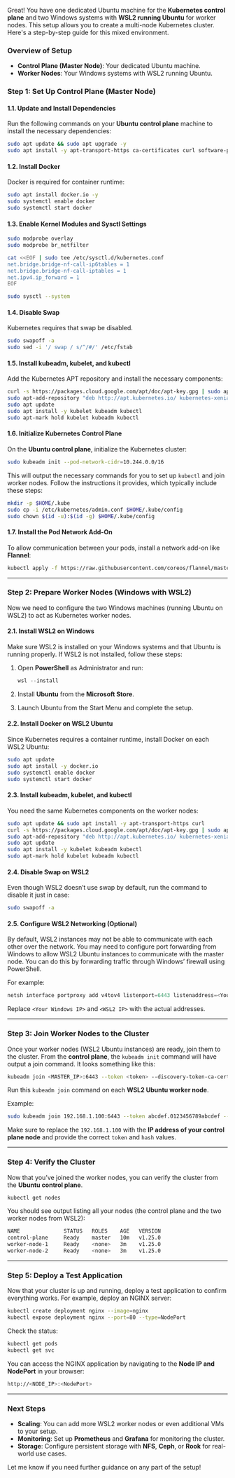 Great! You have one dedicated Ubuntu machine for the **Kubernetes control plane** and two Windows systems with **WSL2 running Ubuntu** for worker nodes. This setup allows you to create a multi-node Kubernetes cluster. Here's a step-by-step guide for this mixed environment.

### Overview of Setup

- **Control Plane (Master Node)**: Your dedicated Ubuntu machine.
- **Worker Nodes**: Your Windows systems with WSL2 running Ubuntu.

### Step 1: Set Up Control Plane (Master Node)

#### 1.1. Update and Install Dependencies
Run the following commands on your **Ubuntu control plane** machine to install the necessary dependencies:

```bash
sudo apt update && sudo apt upgrade -y
sudo apt install -y apt-transport-https ca-certificates curl software-properties-common
```

#### 1.2. Install Docker
Docker is required for container runtime:

```bash
sudo apt install docker.io -y
sudo systemctl enable docker
sudo systemctl start docker
```

#### 1.3. Enable Kernel Modules and Sysctl Settings
```bash
sudo modprobe overlay
sudo modprobe br_netfilter

cat <<EOF | sudo tee /etc/sysctl.d/kubernetes.conf
net.bridge.bridge-nf-call-ip6tables = 1
net.bridge.bridge-nf-call-iptables = 1
net.ipv4.ip_forward = 1
EOF

sudo sysctl --system
```

#### 1.4. Disable Swap
Kubernetes requires that swap be disabled.

```bash
sudo swapoff -a
sudo sed -i '/ swap / s/^/#/' /etc/fstab
```

#### 1.5. Install kubeadm, kubelet, and kubectl
Add the Kubernetes APT repository and install the necessary components:

```bash
curl -s https://packages.cloud.google.com/apt/doc/apt-key.gpg | sudo apt-key add -
sudo apt-add-repository "deb http://apt.kubernetes.io/ kubernetes-xenial main"
sudo apt update
sudo apt install -y kubelet kubeadm kubectl
sudo apt-mark hold kubelet kubeadm kubectl
```

#### 1.6. Initialize Kubernetes Control Plane
On the **Ubuntu control plane**, initialize the Kubernetes cluster:

```bash
sudo kubeadm init --pod-network-cidr=10.244.0.0/16
```

This will output the necessary commands for you to set up `kubectl` and join worker nodes. Follow the instructions it provides, which typically include these steps:

```bash
mkdir -p $HOME/.kube
sudo cp -i /etc/kubernetes/admin.conf $HOME/.kube/config
sudo chown $(id -u):$(id -g) $HOME/.kube/config
```

#### 1.7. Install the Pod Network Add-On
To allow communication between your pods, install a network add-on like **Flannel**:

```bash
kubectl apply -f https://raw.githubusercontent.com/coreos/flannel/master/Documentation/kube-flannel.yml
```

---

### Step 2: Prepare Worker Nodes (Windows with WSL2)

Now we need to configure the two Windows machines (running Ubuntu on WSL2) to act as Kubernetes worker nodes.

#### 2.1. Install WSL2 on Windows
Make sure WSL2 is installed on your Windows systems and that Ubuntu is running properly. If WSL2 is not installed, follow these steps:

1. Open **PowerShell** as Administrator and run:
   ```powershell
   wsl --install
   ```

2. Install **Ubuntu** from the **Microsoft Store**.

3. Launch Ubuntu from the Start Menu and complete the setup.

#### 2.2. Install Docker on WSL2 Ubuntu
Since Kubernetes requires a container runtime, install Docker on each WSL2 Ubuntu:

```bash
sudo apt update
sudo apt install -y docker.io
sudo systemctl enable docker
sudo systemctl start docker
```

#### 2.3. Install kubeadm, kubelet, and kubectl
You need the same Kubernetes components on the worker nodes:

```bash
sudo apt update && sudo apt install -y apt-transport-https curl
curl -s https://packages.cloud.google.com/apt/doc/apt-key.gpg | sudo apt-key add -
sudo apt-add-repository "deb http://apt.kubernetes.io/ kubernetes-xenial main"
sudo apt update
sudo apt install -y kubelet kubeadm kubectl
sudo apt-mark hold kubelet kubeadm kubectl
```

#### 2.4. Disable Swap on WSL2
Even though WSL2 doesn’t use swap by default, run the command to disable it just in case:

```bash
sudo swapoff -a
```

#### 2.5. Configure WSL2 Networking (Optional)
By default, WSL2 instances may not be able to communicate with each other over the network. You may need to configure port forwarding from Windows to allow WSL2 Ubuntu instances to communicate with the master node. You can do this by forwarding traffic through Windows’ firewall using PowerShell.

For example:

```powershell
netsh interface portproxy add v4tov4 listenport=6443 listenaddress=<Your Windows IP> connectport=6443 connectaddress=<WSL2 IP>
```

Replace `<Your Windows IP>` and `<WSL2 IP>` with the actual addresses.

---

### Step 3: Join Worker Nodes to the Cluster

Once your worker nodes (WSL2 Ubuntu instances) are ready, join them to the cluster. From the **control plane**, the `kubeadm init` command will have output a join command. It looks something like this:

```bash
kubeadm join <MASTER_IP>:6443 --token <token> --discovery-token-ca-cert-hash sha256:<hash>
```

Run this `kubeadm join` command on each **WSL2 Ubuntu worker node**.

Example:

```bash
sudo kubeadm join 192.168.1.100:6443 --token abcdef.0123456789abcdef --discovery-token-ca-cert-hash sha256:abcdef1234567890abcdef1234567890abcdef1234567890abcdef1234567890
```

Make sure to replace the `192.168.1.100` with the **IP address of your control plane node** and provide the correct `token` and `hash` values.

---

### Step 4: Verify the Cluster

Now that you’ve joined the worker nodes, you can verify the cluster from the **Ubuntu control plane**.

```bash
kubectl get nodes
```

You should see output listing all your nodes (the control plane and the two worker nodes from WSL2):

```bash
NAME              STATUS   ROLES    AGE   VERSION
control-plane     Ready    master   10m   v1.25.0
worker-node-1     Ready    <none>   3m    v1.25.0
worker-node-2     Ready    <none>   3m    v1.25.0
```

---

### Step 5: Deploy a Test Application

Now that your cluster is up and running, deploy a test application to confirm everything works. For example, deploy an NGINX server:

```bash
kubectl create deployment nginx --image=nginx
kubectl expose deployment nginx --port=80 --type=NodePort
```

Check the status:

```bash
kubectl get pods
kubectl get svc
```

You can access the NGINX application by navigating to the **Node IP and NodePort** in your browser:

```bash
http://<NODE_IP>:<NodePort>
```

---

### Next Steps

- **Scaling**: You can add more WSL2 worker nodes or even additional VMs to your setup.
- **Monitoring**: Set up **Prometheus** and **Grafana** for monitoring the cluster.
- **Storage**: Configure persistent storage with **NFS**, **Ceph**, or **Rook** for real-world use cases.

Let me know if you need further guidance on any part of the setup!
